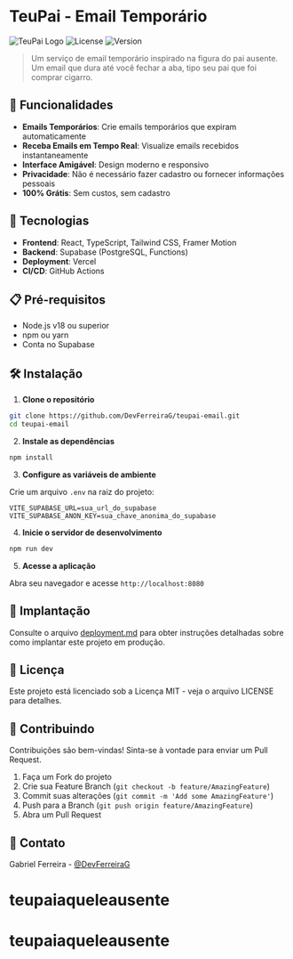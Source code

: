 
# TeuPai - Email Temporário

![TeuPai Logo](https://img.shields.io/badge/TeuPai-Email%20Temporário-8355E5)
![License](https://img.shields.io/badge/license-MIT-blue)
![Version](https://img.shields.io/badge/version-1.0.0-green)

> Um serviço de email temporário inspirado na figura do pai ausente. Um email que dura até você fechar a aba, tipo seu pai que foi comprar cigarro.

## 🚀 Funcionalidades

- **Emails Temporários**: Crie emails temporários que expiram automaticamente 
- **Receba Emails em Tempo Real**: Visualize emails recebidos instantaneamente
- **Interface Amigável**: Design moderno e responsivo
- **Privacidade**: Não é necessário fazer cadastro ou fornecer informações pessoais
- **100% Grátis**: Sem custos, sem cadastro

## 🔧 Tecnologias

- **Frontend**: React, TypeScript, Tailwind CSS, Framer Motion
- **Backend**: Supabase (PostgreSQL, Functions)
- **Deployment**: Vercel
- **CI/CD**: GitHub Actions

## 📋 Pré-requisitos

- Node.js v18 ou superior
- npm ou yarn
- Conta no Supabase

## 🛠️ Instalação

1. **Clone o repositório**

```bash
git clone https://github.com/DevFerreiraG/teupai-email.git
cd teupai-email
```

2. **Instale as dependências**

```bash
npm install
```

3. **Configure as variáveis de ambiente**

Crie um arquivo `.env` na raiz do projeto:

```
VITE_SUPABASE_URL=sua_url_do_supabase
VITE_SUPABASE_ANON_KEY=sua_chave_anonima_do_supabase
```

4. **Inicie o servidor de desenvolvimento**

```bash
npm run dev
```

5. **Acesse a aplicação**

Abra seu navegador e acesse `http://localhost:8080`

## 🚀 Implantação

Consulte o arquivo [deployment.md](./deployment.md) para obter instruções detalhadas sobre como implantar este projeto em produção.

## 📄 Licença

Este projeto está licenciado sob a Licença MIT - veja o arquivo LICENSE para detalhes.

## 🤝 Contribuindo

Contribuições são bem-vindas! Sinta-se à vontade para enviar um Pull Request.

1. Faça um Fork do projeto
2. Crie sua Feature Branch (`git checkout -b feature/AmazingFeature`)
3. Commit suas alterações (`git commit -m 'Add some AmazingFeature'`)
4. Push para a Branch (`git push origin feature/AmazingFeature`)
5. Abra um Pull Request

## 📧 Contato

Gabriel Ferreira - [@DevFerreiraG](https://github.com/DevFerreiraG)
# teupaiaqueleausente
# teupaiaqueleausente
